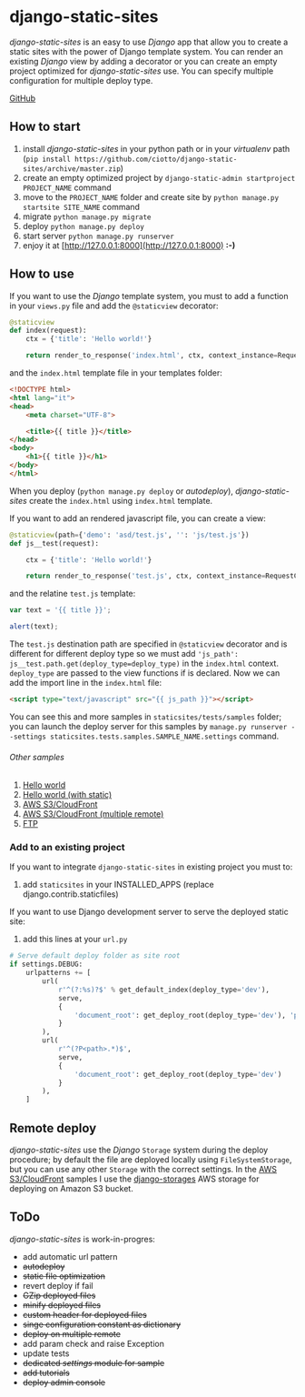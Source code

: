 # django-static-sites

*django-static-sites* is an easy to use *Django* app that allow you to create a static sites with the power of Django
template system. You can render an existing *Django* view by adding a decorator or you can create an empty project
optimized for *django-static-sites* use. You can specify multiple configuration for multiple deploy type.

[GitHub](https://github.com/ciotto/django-static-sites)


## How to start

1. install *django-static-sites* in your python path or in your *virtualenv* path
(`pip install https://github.com/ciotto/django-static-sites/archive/master.zip`)
2. create an empty optimized project by `django-static-admin startproject PROJECT_NAME` command
3. move to the `PROJECT_NAME` folder and create site by `python manage.py startsite SITE_NAME` command
4. migrate `python manage.py migrate`
5. deploy `python manage.py deploy`
6. start server `python manage.py runserver`
7. enjoy it at [http://127.0.0.1:8000](http://127.0.0.1:8000) **:-)**


## How to use

If you want to use the *Django* template system, you must to add a function in your `views.py` file and add the
`@staticview` decorator:

```python
@staticview
def index(request):
    ctx = {'title': 'Hello world!'}

    return render_to_response('index.html', ctx, context_instance=RequestContext(request))
```

and the `index.html` template file in your templates folder:

```html
<!DOCTYPE html>
<html lang="it">
<head>
    <meta charset="UTF-8">

    <title>{{ title }}</title>
</head>
<body>
    <h1>{{ title }}</h1>
</body>
</html>
```
When you deploy (`python manage.py deploy` or *autodeploy*), *django-static-sites* create the `index.html` using
`index.html` template.

If you want to add an rendered javascript file, you can create a view:

```python
@staticview(path={'demo': 'asd/test.js', '': 'js/test.js'})
def js__test(request):

    ctx = {'title': 'Hello world!'}

    return render_to_response('test.js', ctx, context_instance=RequestContext(request))
```

and the relatine `test.js` template:

```javascript
var text = '{{ title }}';

alert(text);
```

The `test.js` destination path are specified in `@staticview` decorator and is different for different deploy type so
we must add `'js_path': js__test.path.get(deploy_type=deploy_type)` in the `index.html` context. `deploy_type` are passed to the view
functions if is declared. Now we can add the import line in the `index.html` file:

```html
<script type="text/javascript" src="{{ js_path }}"></script>
```

You can see this and more samples in `staticsites/tests/samples` folder; you can launch the deploy server for this 
samples by `manage.py runserver --settings staticsites.tests.samples.SAMPLE_NAME.settings` command.

###### Other samples

1. [Hello world](https://github.com/ciotto/django-static-sites/tree/master/staticsites/tests/samples/01_hello_world)
2. [Hello world (with static)](https://github.com/ciotto/django-static-sites/tree/master/staticsites/tests/samples/02_hello_world)
3. [AWS S3/CloudFront](https://github.com/ciotto/django-static-sites/tree/master/staticsites/tests/samples/03_aws)
4. [AWS S3/CloudFront (multiple remote)](https://github.com/ciotto/django-static-sites/tree/master/staticsites/tests/samples/04_aws_multiple_deploy_type)
5. [FTP](https://github.com/ciotto/django-static-sites/tree/master/staticsites/tests/samples/05_ftp)

### Add to an existing project

If you want to integrate `django-static-sites` in existing project you must to:

1. add `staticsites` in your INSTALLED_APPS (replace django.contrib.staticfiles)

If you want to use Django development server to serve the deployed static site:

1. add this lines at your `url.py`

```python
# Serve default deploy folder as site root
if settings.DEBUG:
    urlpatterns += [
        url(
            r'^(?:%s)?$' % get_default_index(deploy_type='dev'),
            serve,
            {
                'document_root': get_deploy_root(deploy_type='dev'), 'path': get_default_index(deploy_type='dev')
            }
        ),
        url(
            r'^(?P<path>.*)$',
            serve,
            {
                'document_root': get_deploy_root(deploy_type='dev')
            }
        ),
    ]
```


## Remote deploy

*django-static-sites* use the *Django* `Storage` system during the deploy procedure; by default the file are deployed 
locally using `FileSystemStorage`, but you can use any other `Storage` with the correct settings. In the 
[AWS S3/CloudFront](https://github.com/ciotto/django-static-sites/tree/master/staticsites/tests/samples/03_aws) samples 
I use the [django-storages](https://django-storages.readthedocs.org/) AWS storage for deploying on Amazon S3 bucket. 


## ToDo

*django-static-sites* is work-in-progres:

* add automatic url pattern
* ~~autodeploy~~
* ~~static file optimization~~
* revert deploy if fail
* ~~GZip deployed files~~
* ~~minify deployed files~~
* ~~custom header for deployed files~~
* ~~singe configuration constant as dictionary~~
* ~~deploy on multiple remote~~
* add param check and raise Exception
* update tests
* ~~dedicated *settings* module for sample~~
* ~~add tutorials~~
* ~~deploy admin console~~
